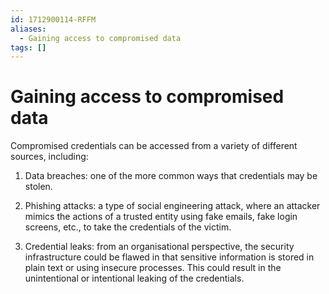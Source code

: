 ```yaml
---
id: 1712900114-RFFM
aliases:
  - Gaining access to compromised data
tags: []
---
```


# Gaining access to compromised data

Compromised credentials can be accessed from a variety of different sources, including:

1. Data breaches: one of the more common ways that credentials may be stolen.

2. Phishing attacks: a type of social engineering attack, where an attacker mimics the actions of a trusted entity using fake emails, fake login screens, etc., to take the credentials of the victim.

3. Credential leaks: from an organisational perspective, the security infrastructure could be flawed in that sensitive information is stored in plain text or using insecure processes. This could result in the unintentional or intentional leaking of the credentials.

